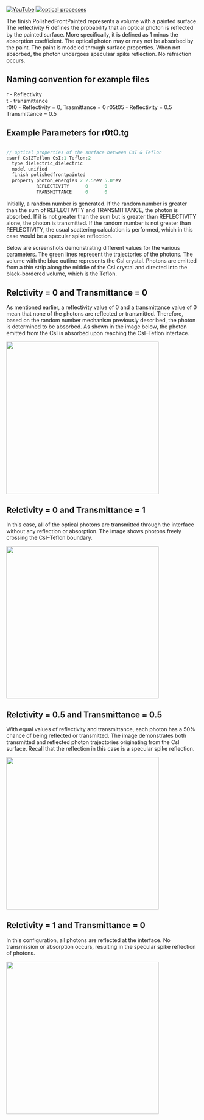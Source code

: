 [![YouTube](https://img.shields.io/badge/You-Tube-red?style=flat)](https://youtu.be/sgo-RPbDRcU)
[![optical processes](https://img.shields.io/badge/optical-processes-blue?style=flat)](../../physics#optical-processes)

The finish PolishedFrontPainted represents a volume with a painted surface. The reflectivity 
𝑅 defines the probability that an optical photon is reflected by the painted surface. More specifically, it is defined as 1 minus the absorption coefficient. The optical photon may or may not be absorbed by the paint. The paint is modeled through surface properties. When not absorbed, the photon undergoes speculsar spike reflection. No refraction occurs.


## Naming convention for example files
r - Reflectivity
<br>
t - transmittance 
<br>
r0t0 - Reflectivity = 0, Trasmittance = 0
r05t05 - Reflectivity = 0.5 Transmittance = 0.5
## Example Parameters for r0t0.tg

~~~cpp

// optical properties of the surface between CsI & Teflon
:surf CsI2Teflon CsI:1 Teflon:2
  type dielectric_dielectric
  model unified	
  finish polishedfrontpainted
  property photon_energies 2 2.5*eV 5.0*eV
           REFLECTIVITY      0      0
           TRANSMITTANCE     0      0

~~~

Initially, a random number is generated. If the random number is greater than the sum of REFLECTIVITY and TRANSMITTANCE, the photon is absorbed. If it is not greater than the sum but is greater than REFLECTIVITY alone, the photon is transmitted. If the random number is not greater than REFLECTIVITY, the usual scattering calculation is performed, which in this case would be a specular spike reflection.

Below are screenshots demonstrating different values for the various parameters. The green lines represent the trajectories of the photons. The volume with the blue outline represents the CsI crystal. Photons are emitted from a thin strip along the middle of the CsI crystal and directed into the black-bordered volume, which is the Teflon.

## Relctivity = 0 and Transmittance = 0 

As mentioned earlier, a reflectivity value of 0 and a transmittance value of 0 mean that none of the photons are reflected or transmitted. Therefore, based on the random number mechanism previously described, the photon is determined to be absorbed. As shown in the image below, the photon emitted from the CsI is absorbed upon reaching the CsI–Teflon interface.

<img src="https://github.com/user-attachments/assets/a4d15050-51c9-4386-b79f-2acd6ef279de" width="400"/>

## Relctivity = 0 and Transmittance = 1 

In this case, all of the optical photons are transmitted through the interface without any reflection or absorption. The image shows photons freely crossing the CsI–Teflon boundary.

<img src="https://github.com/user-attachments/assets/24282ab8-aa50-4904-ad85-35be74f7a9ab" width="400"/>

## Relctivity = 0.5 and Transmittance = 0.5

With equal values of reflectivity and transmittance, each photon has a 50% chance of being reflected or transmitted. The image demonstrates both transmitted and reflected photon trajectories originating from the CsI surface. Recall that the reflection in this case is a specular spike reflection.

<img src="https://github.com/user-attachments/assets/c307e37c-f345-4c40-8d94-2049ed1caa79" width="400"/>

## Relctivity = 1 and Transmittance = 0

In this configuration, all photons are reflected at the interface. No transmission or absorption occurs, resulting in the specular spike reflection of photons.


<img src="https://github.com/user-attachments/assets/fe69e967-b2d7-4da9-845c-89dc7b8afb12" width="400"/>



[GEARS]: http://physino.xyz/gears
[tg]: http://geant4-userdoc.web.cern.ch/geant4-userdoc/UsersGuides/ForApplicationDeveloper/html/Detector/Geometry/geomASCII.html
[Geant4]: http://geant4.cern.ch
[GDML]: https://gdml.web.cern.ch/GDML/
[G4OpBoundaryProcess]: http://www-geant4.kek.jp/lxr/source//processes/optical/include/G4OpBoundaryProcess.hh
[PostStepDoIt]: http://www.apc.univ-paris7.fr/~franco/g4doxy4.10/html/class_g4_op_boundary_process.html#a70a65cc5127a05680a0c4679f8300871
[G4LogicalBorderSurface]: http://www-geant4.kek.jp/lxr/source/geometry/volumes/include/G4LogicalBorderSurface.hh
